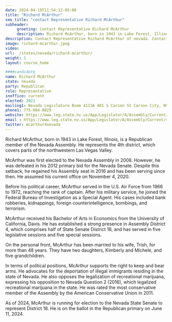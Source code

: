 ```yaml
---
date: 2024-04-19T11:54:12-05:00
title: "Richard McArthur"
seo_title: "contact Representative Richard McArthur"
subheader:
     greeting: Contact Representative Richard McArthur
     description: Richard McArthur, born in 1943 in Lake Forest, Illinois, is a Republican member of the Nevada Assembly. He represents the 4th district, which covers parts of the northwestern Las Vegas Valley.
description: Contact Representative Richard McArthur of nevada. Contact information for Richard McArthur includes email address, phone number, and mailing address.
image: richard-mcarthur.jpeg
video:
url:  /states/nevada/richard-mcarthur/
weight: 1
layout: course_home

####candidate
name: Richard McArthur
state: nevada
party: Republican
role: Representative
inoffice: current
elected: 2021
mailing1: Nevada Legislature Room 4113A 401 S Carson St Carson City, NV 89701-4747
phone1: 775-684-8829
website: https://www.leg.state.nv.us/App/Legislator/A/Assembly/Current/4/
email : https://www.leg.state.nv.us/App/Legislator/A/Assembly/Current/4/
twitter: mcarthur4nevada
---
```


Richard McArthur, born in 1943 in Lake Forest, Illinois, is a Republican member of the Nevada Assembly. He represents the 4th district, which covers parts of the northwestern Las Vegas Valley.

McArthur was first elected to the Nevada Assembly in 2008. However, he was defeated in his 2012 primary bid for the Nevada Senate. Despite this setback, he regained his Assembly seat in 2016 and has been serving since then. He assumed his current office on November 4, 2020.

Before his political career, McArthur served in the U.S. Air Force from 1966 to 1972, reaching the rank of captain. After his military service, he joined the Federal Bureau of Investigation as a Special Agent. His cases included bank robberies, kidnappings, foreign counterintelligence, bombings, and terrorism.

McArthur received his Bachelor of Arts in Economics from the University of California, Davis. He has established a strong presence in Assembly District 4, which comprises half of State Senate District 18, and has served in five legislative sessions and five special sessions.

On the personal front, McArthur has been married to his wife, Trish, for more than 48 years. They have two daughters, Kimberly and Michele, and five grandchildren.

In terms of political positions, McArthur supports the right to keep and bear arms. He advocates for the deportation of illegal immigrants residing in the state of Nevada. He also opposes the legalization of recreational marijuana, expressing his opposition to Nevada Question 2 (2016), which legalized recreational marijuana in the state. He was rated the most conservative member of the Assembly by the American Conservative Union in 2011.

As of 2024, McArthur is running for election to the Nevada State Senate to represent District 18. He is on the ballot in the Republican primary on June 11, 2024.
